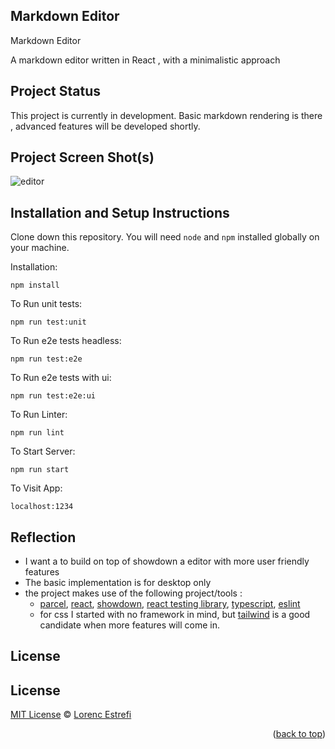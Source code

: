 ## Markdown Editor


Markdown Editor 


A markdown editor written in React , with a minimalistic approach 

## Project Status


This project is currently in development. 
Basic markdown rendering is there , advanced features will be developed shortly. 
## Project Screen Shot(s)

![editor](https://github.com/user-attachments/assets/4514a733-42ce-43d1-9286-4942a8f30ddf)




## Installation and Setup Instructions

Clone down this repository. You will need `node` and `npm` installed globally on your machine.  

Installation:

`npm install`  

To Run unit tests:  

`npm run test:unit`  

To Run e2e tests headless:  

`npm run test:e2e`  

To Run e2e tests with ui:  

`npm run test:e2e:ui`  

To Run Linter:  

`npm run lint`  


To Start Server:

`npm run start`  

To Visit App:

`localhost:1234`  

## Reflection

  - I want a to build on top of showdown a editor with more user friendly features
  - The basic implementation is for desktop only 
  - the project makes use of the following project/tools :
      - [parcel](https://parceljs.org/), [react](https://react.dev/), [showdown](https://showdownjs.com/), [react testing library](https://testing-library.com/), [typescript](https://www.typescriptlang.org/), [eslint](https://eslint.org/)
      - for css I started with no framework in mind, but [tailwind](https://tailwindcss.com/) is a good candidate when more features will come in. 
    


<!-- LICENSE -->
## License


## License

[MIT License](https://opensource.org/licenses/MIT) © [Lorenc Estrefi](https://jlorenc1986.github.io)

<p align="right">(<a href="#readme-top">back to top</a>)</p>
